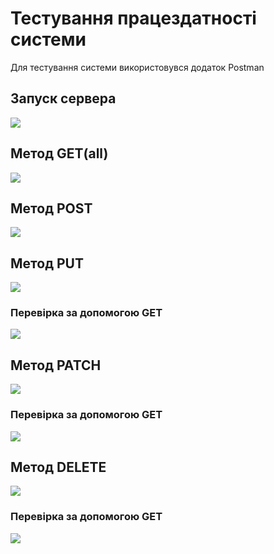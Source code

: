 # Тестування працездатності системи
Для тестування системи використовувся додаток Postman
## Запуск сервера
![](./serverstart.jpg)
 
## Метод GET(all)
![](./get.jpg)
 
## Метод POST
![](./post.jpg)

## Метод PUT
![](./put.jpg)

### Перевірка за допомогою GET
![](./putget.jpg)
 
 ## Метод PATCH
![](./patch.jpg)
 
### Перевірка за допомогою GET
![](./patchget.jpg)

  ## Метод DELETE
![](./delete.jpg)
 
### Перевірка за допомогою GET
![](./getlast.jpg)
